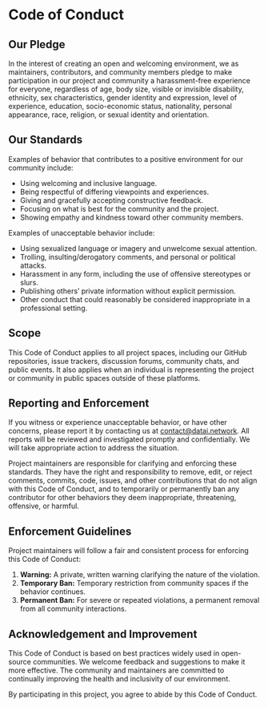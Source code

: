 # Code of Conduct

## Our Pledge

In the interest of creating an open and welcoming environment, we as maintainers, contributors, and community members pledge to make participation in our project and community a harassment-free experience for everyone, regardless of age, body size, visible or invisible disability, ethnicity, sex characteristics, gender identity and expression, level of experience, education, socio-economic status, nationality, personal appearance, race, religion, or sexual identity and orientation.

## Our Standards

Examples of behavior that contributes to a positive environment for our community include:

- Using welcoming and inclusive language.
- Being respectful of differing viewpoints and experiences.
- Giving and gracefully accepting constructive feedback.
- Focusing on what is best for the community and the project.
- Showing empathy and kindness toward other community members.

Examples of unacceptable behavior include:

- Using sexualized language or imagery and unwelcome sexual attention.
- Trolling, insulting/derogatory comments, and personal or political attacks.
- Harassment in any form, including the use of offensive stereotypes or slurs.
- Publishing others’ private information without explicit permission.
- Other conduct that could reasonably be considered inappropriate in a professional setting.

## Scope

This Code of Conduct applies to all project spaces, including our GitHub repositories, issue trackers, discussion forums, community chats, and public events. It also applies when an individual is representing the project or community in public spaces outside of these platforms.

## Reporting and Enforcement

If you witness or experience unacceptable behavior, or have other concerns, please report it by contacting us at contact@datai.network. All reports will be reviewed and investigated promptly and confidentially. We will take appropriate action to address the situation.

Project maintainers are responsible for clarifying and enforcing these standards. They have the right and responsibility to remove, edit, or reject comments, commits, code, issues, and other contributions that do not align with this Code of Conduct, and to temporarily or permanently ban any contributor for other behaviors they deem inappropriate, threatening, offensive, or harmful.

## Enforcement Guidelines

Project maintainers will follow a fair and consistent process for enforcing this Code of Conduct:

1. **Warning:** A private, written warning clarifying the nature of the violation.
2. **Temporary Ban:** Temporary restriction from community spaces if the behavior continues.
3. **Permanent Ban:** For severe or repeated violations, a permanent removal from all community interactions.

## Acknowledgement and Improvement

This Code of Conduct is based on best practices widely used in open-source communities. We welcome feedback and suggestions to make it more effective. The community and maintainers are committed to continually improving the health and inclusivity of our environment.

By participating in this project, you agree to abide by this Code of Conduct.
